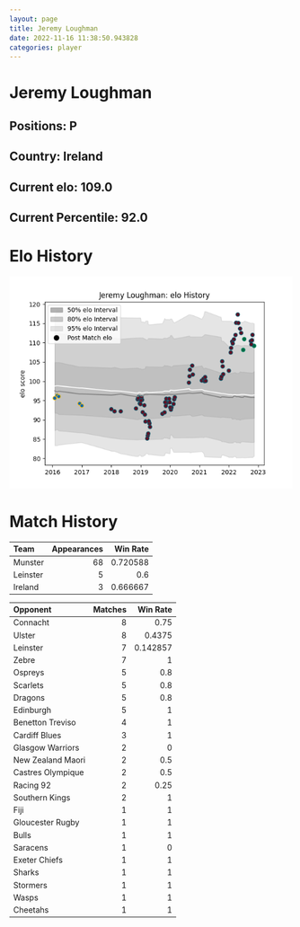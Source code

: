 ```yaml
---  
layout: page  
title: Jeremy Loughman  
date: 2022-11-16 11:38:50.943828  
categories: player  
---
```

# Jeremy Loughman

## Positions: P

## Country: Ireland

## Current elo: 109.0

## Current Percentile: 92.0

# Elo History


![elo history](history_JeremyLoughman.png)
# Match History


| Team     |   Appearances |   Win Rate |
|:---------|--------------:|-----------:|
| Munster  |            68 |   0.720588 |
| Leinster |             5 |   0.6      |
| Ireland  |             3 |   0.666667 |

| Opponent          |   Matches |   Win Rate |
|:------------------|----------:|-----------:|
| Connacht          |         8 |   0.75     |
| Ulster            |         8 |   0.4375   |
| Leinster          |         7 |   0.142857 |
| Zebre             |         7 |   1        |
| Ospreys           |         5 |   0.8      |
| Scarlets          |         5 |   0.8      |
| Dragons           |         5 |   0.8      |
| Edinburgh         |         5 |   1        |
| Benetton Treviso  |         4 |   1        |
| Cardiff Blues     |         3 |   1        |
| Glasgow Warriors  |         2 |   0        |
| New Zealand Maori |         2 |   0.5      |
| Castres Olympique |         2 |   0.5      |
| Racing 92         |         2 |   0.25     |
| Southern Kings    |         2 |   1        |
| Fiji              |         1 |   1        |
| Gloucester Rugby  |         1 |   1        |
| Bulls             |         1 |   1        |
| Saracens          |         1 |   0        |
| Exeter Chiefs     |         1 |   1        |
| Sharks            |         1 |   1        |
| Stormers          |         1 |   1        |
| Wasps             |         1 |   1        |
| Cheetahs          |         1 |   1        |